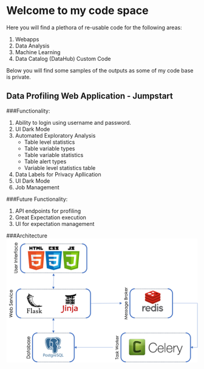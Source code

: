 # Welcome to my code space

Here you will find a plethora of re-usable code for the following areas:

1. Webapps
2. Data Analysis
3. Machine Learning
4. Data Catalog (DataHub) Custom Code

Below you will find some samples of the outputs as some of my code base is private.


## Data Profiling Web Application - Jumpstart

###Functionality:
1. Ability to login using username and password.
2. UI Dark Mode
3. Automated Exploratory Analysis
    - Table level statistics
    - Table variable types
    - Table variable statistics
    - Table alert types 
    - Variable level statistics table
4. Data Labels for Privacy Apllication 
5. UI Dark Mode
6. Job Management 

###Future Functionality:

1. API endpoints for profiling
2. Great Expectation execution
3. UI for expectation management

###Architecture
![alt text](images/DPWA_Arch.png?raw=true)